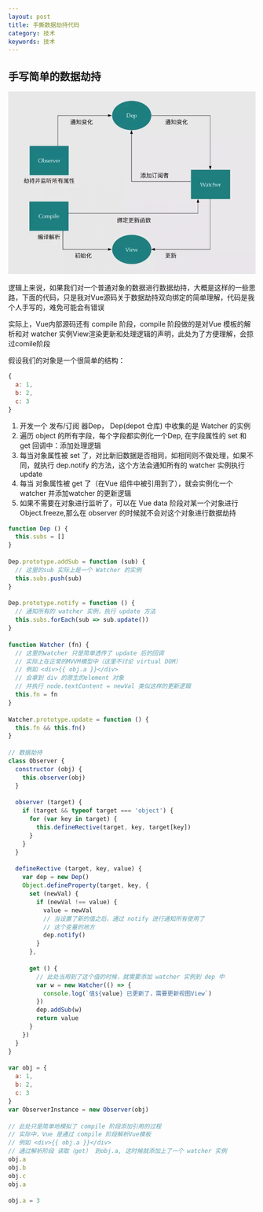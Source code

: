```yaml
---
layout: post
title: 手撕数据劫持代码
category: 技术
keywords: 技术
---
```


## 手写简单的数据劫持

![shotpic](/assets/img/data-hijack.png)

逻辑上来说，如果我们对一个普通对象的数据进行数据劫持，大概是这样的一些思路，下面的代码，只是我对Vue源码关于数据劫持双向绑定的简单理解，代码是我个人手写的，难免可能会有错误

实际上，Vue内部源码还有 compile 阶段，compile 阶段做的是对Vue 模板的解析和对 watcher 实例View渲染更新和处理逻辑的声明，此处为了方便理解，会掠过comile阶段

假设我们的对象是一个很简单的结构：

```js
{
  a: 1,
  b: 2,
  c: 3
}
```

1. 开发一个 发布/订阅 器Dep， Dep(depot 仓库) 中收集的是 Watcher 的实例
2. 遍历 object 的所有字段，每个字段都实例化一个Dep, 在字段属性的 set 和 get 回调中：添加处理逻辑
3. 每当对象属性被 set 了，对比新旧数据是否相同，如相同则不做处理，如果不同，就执行 dep.notify 的方法，这个方法会通知所有的 watcher 实例执行 update
4. 每当 对象属性被 get 了（在Vue 组件中被引用到了），就会实例化一个 watcher 并添加watcher 的更新逻辑
5. 如果不需要在对象进行监听了，可以在 Vue data 阶段对某一个对象进行 Object.freeze,那么在 observer 的时候就不会对这个对象进行数据劫持

```js
function Dep () {
  this.subs = []
}

Dep.prototype.addSub = function (sub) {
  // 这里的sub 实际上是一个 Watcher 的实例
  this.subs.push(sub)
}

Dep.prototype.notify = function () {
  // 通知所有的 watcher 实例，执行 update 方法
  this.subs.forEach(sub => sub.update())
}

function Watcher (fn) {
  // 这里的watcher 只是简单透传了 update 后的回调
  // 实际上在正常的MVVM模型中（这里不讨论 virtual DOM）
  // 例如 <div>{{ obj.a }}</div>
  // 会拿到 div 的原生的element 对象
  // 并执行 node.textContent = newVal 类似这样的更新逻辑
  this.fn = fn
}

Watcher.prototype.update = function () {
  this.fn && this.fn()
}

// 数据劫持
class Observer {
  constructor (obj) {
    this.observer(obj)
  }

  observer (target) {
    if (target && typeof target === 'object') {
      for (var key in target) {
        this.defineRective(target, key, target[key])
      }
    }
  }

  defineRective (target, key, value) {
    var dep = new Dep()
    Object.defineProperty(target, key, {
      set (newVal) {
        if (newVal !== value) {
          value = newVal
          // 当设置了新的值之后，通过 notify 进行通知所有使用了
          // 这个变量的地方
          dep.notify()
        }
      },

      get () {
        // 此处当用到了这个值的时候，就需要添加 watcher 实例到 dep 中
        var w = new Watcher(() => {
          console.log(`值${value} 已更新了，需要更新视图View`)
        })
        dep.addSub(w)
        return value
      }
    })
  }
}

var obj = {
  a: 1,
  b: 2,
  c: 3
}
var ObserverInstance = new Observer(obj)

// 此处只是简单地模拟了 compile 阶段添加引用的过程
// 实际中，Vue 是通过 compile 阶段解析Vue模板
// 例如 <div>{{ obj.a }}</div>
// 通过解析阶段 读取（get） 到obj.a, 这时候就添加上了一个 watcher 实例
obj.a
obj.b
obj.c
obj.a

obj.a = 3
```
